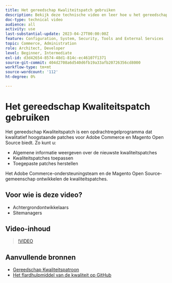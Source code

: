 ```yaml
---
title: Het gereedschap Kwaliteitspatch gebruiken
description: Bekijk deze technische video en leer hoe u het gereedschap Kwaliteitspatch kunt gebruiken voor Adobe Commerce en Magento Open Source.
doc-type: technical video
audience: all
activity: use
last-substantial-update: 2023-04-27T00:00:00Z
feature: Configuration, System, Security, Tools and External Services
topic: Commerce, Administration
role: Architect, Developer
level: Beginner, Intermediate
exl-id: d3d42654-8574-48d1-814c-ec46107f1371
source-git-commit: 404d2708a6d540d6fb19a33afb20726356cd8000
workflow-type: tm+mt
source-wordcount: '112'
ht-degree: 0%

---
```


# Het gereedschap Kwaliteitspatch gebruiken

Het gereedschap Kwaliteitspatch is een opdrachtregelprogramma dat kwalitatief hoogstaande patches voor Adobe Commerce en Magento Open Source biedt. Zo kunt u:

- Algemene informatie weergeven over de nieuwste kwaliteitspatches
- Kwaliteitspatches toepassen
- Toegepaste patches herstellen

Het Adobe Commerce-ondersteuningsteam en de Magento Open Source-gemeenschap ontwikkelen de kwaliteitspatches.

## Voor wie is deze video?

- Achtergrondontwikkelaars
- Sitemanagers

## Video-inhoud

>[!VIDEO](https://video.tv.adobe.com/v/344000?quality=12&learn=on)

## Aanvullende bronnen

- [Gereedschap Kwaliteitspatroon](https://experienceleague.adobe.com/tools/commerce-quality-patches/index.html)
- [Het flardhulpmiddel van de kwaliteit op GitHub](https://github.com/magento/quality-patches)
